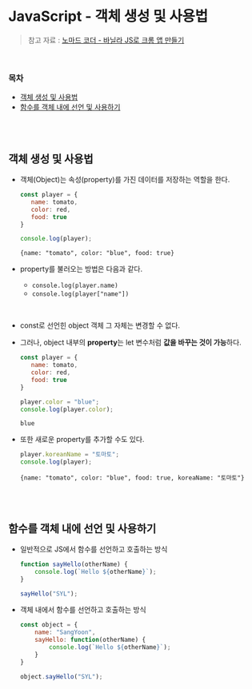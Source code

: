 # JavaScript - 객체 생성 및 사용법

> 참고 자료 : <a href="https://nomadcoders.co/javascript-for-beginners">노마드 코더 - 바닐라 JS로 크롬 앱 만들기</a>

<br/>

### 목차

  - <a href="">객체 생성 및 사용법</a>
  - <a href="">함수를 객체 내에 선언 및 사용하기</a>

<br/><br/>

## 객체 생성 및 사용법

- 객체(Object)는 속성(property)를 가진 데이터를 저장하는 역할을 한다.

    ```javascript
    const player = {
       name: tomato,
       color: red,
       food: true 
    }

    console.log(player);
    ```
    ```
    {name: "tomato", color: "blue", food: true}
    ```

- property를 불러오는 방법은 다음과 같다.

    - <code>console.log(player.name)</code>
    - <code>console.log(player["name"])</code>

<br/>

- const로 선언힌 object 객체 그 자체는 변경할 수 없다.

- 그러나, object 내부의 <strong>property</strong>는 let 변수처럼 <strong>값을 바꾸는 것이 가능</strong>하다.

    ```javascript
    const player = {
       name: tomato,
       color: red,
       food: true 
    }

    player.color = "blue";
    console.log(player.color);
    ```
    ```
    blue
    ```

- 또한 새로운 property를 추가할 수도 있다.

    ```javascript
    player.koreanName = "토마토";
    console.log(player);
    ```
    ```
    {name: "tomato", color: "blue", food: true, koreaName: "토마토"}
    ```

<br/><br/>

## 함수를 객체 내에 선언 및 사용하기

- 일반적으로 JS에서 함수를 선언하고 호출하는 방식

    ```javascript
    function sayHello(otherName) {
        console.log(`Hello ${otherName}`);
    }

    sayHello("SYL");
    ```

- 객체 내에서 함수를 선언하고 호출하는 방식

    ```javascript
    const object = {
        name: "SangYoon",
        sayHello: function(otherName) {
            console.log(`Hello ${otherName}`);
        }
    }

    object.sayHello("SYL");
    ```